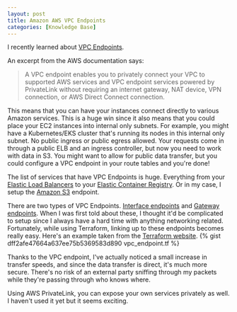 ```yaml
---
layout: post
title: Amazon AWS VPC Endpoints
categories: [Knowledge Base]
---
```

I recently learned about [VPC
Endpoints](https://docs.aws.amazon.com/vpc/latest/userguide/vpc-endpoints.html).

An excerpt from the AWS documentation says:
>A VPC endpoint enables you to privately connect your VPC to supported AWS services and
VPC endpoint services powered by PrivateLink without requiring an internet gateway, NAT
device, VPN connection, or AWS Direct Connect connection.

This means that you can have your instances connect directly to various Amazon services.
This is a huge win since it also means that you could place your EC2 instances into
internal only subnets. For example, you might have a Kubernetes/EKS cluster that's
running its nodes in this internal only subnet. No public ingress or public egress
allowed. Your requests come in through a public ELB and an ingress controller, but now
you need to work with data in S3. You might want to allow for public data transfer, but
you could configure a VPC endpoint in your route tables and you're done!

The list of services that have VPC Endpoints is huge. Everything from your [Elastic Load
Balancers](https://docs.aws.amazon.com/elasticloadbalancing/latest/userguide/load-balancer-vpc-endpoints.html) to your [Elastic Container Registry](https://docs.aws.amazon.com/AmazonECR/latest/userguide/vpc-endpoints.html). Or in my case, I setup the [Amazon S3](https://docs.aws.amazon.com/vpc/latest/userguide/vpc-endpoints-s3.html) endpoint.

There are two types of VPC Endpoints. [Interface
endpoints](https://docs.aws.amazon.com/vpc/latest/userguide/vpce-interface.html) and [Gateway endpoints](https://docs.aws.amazon.com/vpc/latest/userguide/vpce-gateway.html). When I was first told about these, I thought it'd be complicated to setup since I always have a hard time with anything networking related. Fortunately, while using Terraform, linking up to these endpoints becomes really easy. Here's an example taken from the [Terraform website](https://www.terraform.io/docs/providers/aws/r/vpc_endpoint.html#basic).
{% gist dff2afe47664a637ee75b5369583d890 vpc_endpoint.tf %}

Thanks to the VPC endpoint, I've actually noticed a small increase in transfer speeds,
and since the data transfer is direct, it's much more secure. There's no risk of an
external party sniffing through my packets while they're passing through who knows
where.

Using AWS PrivateLink, you can expose your own services privately as well. I haven't
used it yet but it seems exciting.
